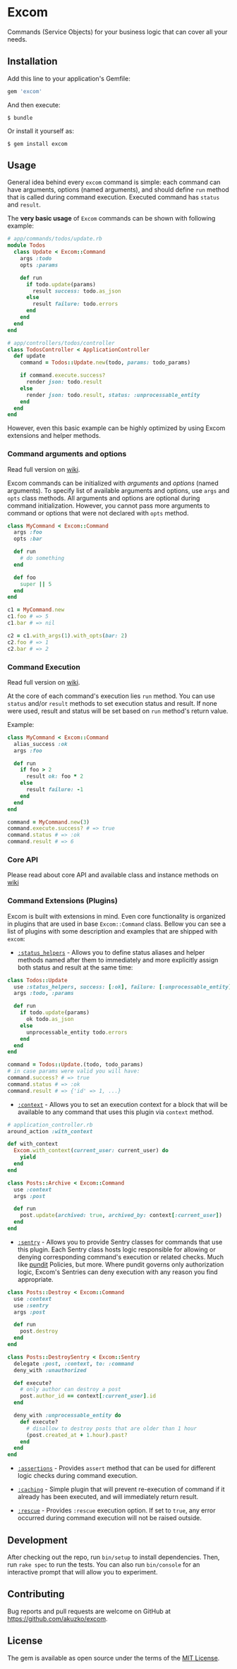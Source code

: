 # Excom

Commands (Service Objects) for your business logic that can cover all your needs.

## Installation

Add this line to your application's Gemfile:

```ruby
gem 'excom'
```

And then execute:

    $ bundle

Or install it yourself as:

    $ gem install excom

## Usage

General idea behind every `excom` command is simple: each command can have arguments,
options (named arguments), and should define `run` method that is called during
command execution. Executed command has `status` and `result`.

The **very basic usage** of `Excom` commands can be shown with following example:

```rb
# app/commands/todos/update.rb
module Todos
  class Update < Excom::Command
    args :todo
    opts :params

    def run
      if todo.update(params)
        result success: todo.as_json
      else
        result failure: todo.errors
      end
    end
  end
end

# app/controllers/todos/controller
class TodosController < ApplicationController
  def update
    command = Todos::Update.new(todo, params: todo_params)

    if command.execute.success?
      render json: todo.result
    else
      render json: todo.result, status: :unprocessable_entity
    end
  end
end
```

However, even this basic example can be highly optimized by using Excom extensions and helper methods.

### Command arguments and options

Read full version on [wiki](https://github.com/akuzko/excom/wiki#instantiating-command-with-arguments-and-options).

Excom commands can be initialized with _arguments_ and _options_ (named arguments). To specify list
of available arguments and options, use `args` and `opts` class methods. All arguments and options
are optional during command initialization. However, you cannot pass more arguments to command or
options that were not declared with `opts` method.

```rb
class MyCommand < Excom::Command
  args :foo
  opts :bar

  def run
    # do something
  end

  def foo
    super || 5
  end
end

c1 = MyCommand.new
c1.foo # => 5
c1.bar # => nil

c2 = c1.with_args(1).with_opts(bar: 2)
c2.foo # => 1
c2.bar # => 2
```

### Command Execution

Read full version on [wiki](https://github.com/akuzko/excom/wiki#command-execution).

At the core of each command's execution lies `run` method. You can use `status` and/or
`result` methods to set execution status and result. If none were used, result and status
will be set based on `run` method's return value.

Example:

```rb
class MyCommand < Excom::Command
  alias_success :ok
  args :foo

  def run
    if foo > 2
      result ok: foo * 2
    else
      result failure: -1
    end
  end
end

command = MyCommand.new(3)
command.execute.success? # => true
command.status # => :ok
command.result # => 6
```

### Core API

Please read about core API and available class and instance methods on [wiki](https://github.com/akuzko/excom/wiki#core-api)

### Command Extensions (Plugins)

Excom is built with extensions in mind. Even core functionality is organized in plugins that are
used in base `Excom::Command` class. Bellow you can see a list of plugins with some description
and examples that are shipped with `excom`:

- [`:status_helpers`](https://github.com/akuzko/excom/wiki/Plugins#status-helpers) - Allows you to
define status aliases and helper methods named after them to immediately and more explicitly assign
both status and result at the same time:

```rb
class Todos::Update
  use :status_helpers, success: [:ok], failure: [:unprocessable_entity]
  args :todo, :params

  def run
    if todo.update(params)
      ok todo.as_json
    else
      unprocessable_entity todo.errors
    end
  end
end

command = Todos::Update.(todo, todo_params)
# in case params were valid you will have:
command.success? # => true
command.status # => :ok
command.result # => {'id' => 1, ...}
```

- [`:context`](https://github.com/akuzko/excom/wiki/Plugins#context) - Allows you to set an execution
context for a block that will be available to any command that uses this plugin via `context` method.

```rb
# application_controller.rb
around_action :with_context

def with_context
  Excom.with_context(current_user: current_user) do
    yield
  end
end
```

```rb
class Posts::Archive < Excom::Command
  use :context
  args :post

  def run
    post.update(archived: true, archived_by: context[:current_user])
  end
end
```

- [`:sentry`](https://github.com/akuzko/excom/wiki/Plugins#sentry) - Allows you to provide Sentry classes
for commands that use this plugin. Each Sentry class hosts logic responsible for allowing or denying
corresponding command's execution or related checks. Much like [pundit](https://github.com/elabs/pundit)
Policies, but more. Where pundit governs only authorization logic, Excom's Sentries can deny execution
with any reason you find appropriate.

```rb
class Posts::Destroy < Excom::Command
  use :context
  use :sentry
  args :post

  def run
    post.destroy
  end
end

class Posts::DestroySentry < Excom::Sentry
  delegate :post, :context, to: :command
  deny_with :unauthorized

  def execute?
    # only author can destroy a post
    post.author_id == context[:current_user].id
  end

  deny_with :unprocessable_entity do
    def execute?
      # disallow to destroy posts that are older than 1 hour
      (post.created_at + 1.hour).past?
    end
  end
end
```

- [`:assertions`](https://github.com/akuzko/excom/wiki/Plugins#assertions) - Provides `assert` method that
can be used for different logic checks during command execution.

- [`:caching`](https://github.com/akuzko/excom/wiki/Plugins#caching) - Simple plugin that will prevent
re-execution of command if it already has been executed, and will immediately return result.

- [`:rescue`](https://github.com/akuzko/excom/wiki/Plugins#rescue) - Provides `:rescue` execution option.
If set to `true`, any error occurred during command execution will not be raised outside.

## Development

After checking out the repo, run `bin/setup` to install dependencies. Then, run `rake spec` to run the tests.
You can also run `bin/console` for an interactive prompt that will allow you to experiment.

## Contributing

Bug reports and pull requests are welcome on GitHub at https://github.com/akuzko/excom.

## License

The gem is available as open source under the terms of the [MIT License](http://opensource.org/licenses/MIT).

